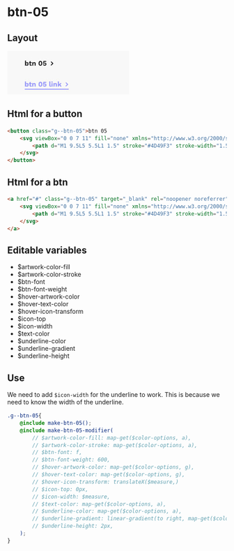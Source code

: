 # btn-05

## Layout

![alt text][btn-05]

[btn-05]: /src/img/global-components/btn/g--btn-05.jpg

## Html for a button

```html
<button class="g--btn-05">btn 05
    <svg viewBox="0 0 7 11" fill="none" xmlns="http://www.w3.org/2000/svg">
        <path d="M1 9.5L5 5.5L1 1.5" stroke="#4D49F3" stroke-width="1.5"/>
    </svg>
</button>
```

## Html for a btn

```html
<a href="#" class="g--btn-05" target="_blank" rel="noopener noreferrer">btn 05 btn
    <svg viewBox="0 0 7 11" fill="none" xmlns="http://www.w3.org/2000/svg">
        <path d="M1 9.5L5 5.5L1 1.5" stroke="#4D49F3" stroke-width="1.5"/>
    </svg>
</a>
```

## Editable variables

- $artwork-color-fill
- $artwork-color-stroke
- $btn-font
- $btn-font-weight
- $hover-artwork-color
- $hover-text-color
- $hover-icon-transform
- $icon-top
- $icon-width
- $text-color
- $underline-color
- $underline-gradient
- $underline-height

## Use

We need to add `$icon-width` for the underline to work. This is because we need to know the width of the underline.

```scss
.g--btn-05{
    @include make-btn-05();
    @include make-btn-05-modifier(
        // $artwork-color-fill: map-get($color-options, a),
        // $artwork-color-stroke: map-get($color-options, a),
        // $btn-font: f,
        // $btn-font-weight: 600,
        // $hover-artwork-color: map-get($color-options, g),
        // $hover-text-color: map-get($color-options, g),
        // $hover-icon-transform: translateX($measure,)
        // $icon-top: 0px,
        // $icon-width: $measure,
        // $text-color: map-get($color-options, a),
        // $underline-color: map-get($color-options, a),
        // $underline-gradient: linear-gradient(to right, map-get($color-options, a), map-get($color-options, g)),
        // $underline-height: 2px,
    );
}
```
